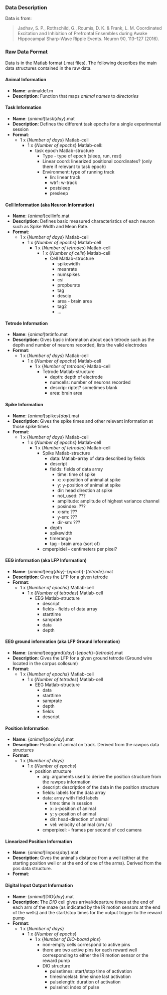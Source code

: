 ### Data Description

Data is from:
> Jadhav, S. P., Rothschild, G., Roumis, D. K. & Frank, L. M. Coordinated Excitation and Inhibition of Prefrontal Ensembles during Awake Hippocampal Sharp-Wave Ripple Events. Neuron 90, 113–127 (2016).

### Raw Data Format
Data is in the Matlab format (.mat files). The following describes the main data structures contained in the raw data.

#### Animal Information ####
- **Name**: animaldef.m
- **Description**: Function that maps *animal names* to *directories*

#### Task Information
- **Name**: {*animal*}task{*day*}.mat
- **Description**: Defines the different task epochs for a single experimental session
- **Format**:
    - 1 x {*Number of days*} Matlab-cell
        - 1 x {*Number of epochs*} Matlab-cell:
            - task epoch Matlab-structure
                - Type - type of epoch (sleep, run, rest)
                - Linear coord: linearized positional coordinates? (only there if relevant to task epoch)
                - Environment: type of running track
                    -  lin: linear track
                    -  wtr1: w-track
                    -  postsleep
                    -  presleep

#### Cell Information (aka Neuron Information) ####
- **Name**: {*animal*}cellinfo.mat
- **Description**: Defines basic measured characteristics of each neuron such as Spike Width and Mean Rate.
- **Format**:
    - 1 x {*Number of days*} Matlab-cell
        - 1 x {*Number of epochs*} Matlab-cell
            - 1 x {*Number of tetrodes*} Matlab-cell
                - 1 x {*Number of cells*} Matlab-cell
                    - Cell Matlab-structure
                        - spikewidth
                        - meanrate
                        - numspikes
                        - csi
                        - propbursts
                        - tag
                        - descip
                        - area - brain area
                        - tag2
                        - ...

#### Tetrode Information ####
- **Name**: {*animal*}tetinfo.mat
- **Description**: Gives basic information about each tetrode such as the depth and number of neurons recorded, lists the valid electrodes
- **Format**:
    - 1 x {*Number of days*} Matlab-cell
        - 1 x {*Number of epochs*} Matlab-cell
            - 1 x {*Number of tetrodes*} Matlab-cell
                - Tetrode Matlab-structure
                    - depth: depth of electrode
                    - numcells: number of neurons recorded
                    - descrip: riptet? sometimes blank
                    - area: brain area

#### Spike Information ####
- **Name**: {*animal*}spikes{*day*}.mat
- **Description**: Gives the spike times and other relevant information at those spike times
- **Format**:
    - 1 x {*Number of days*} Matlab-cell
        - 1 x {*Number of epochs*} Matlab-cell
            - 1 x {*Number of tetrodes*} Matlab-cell
                - Spike Matlab-structure
                    - data: Matlab-array of data described by fields
                    - descript
                    - fields: fields of data array
                        - time: time of spike
                        - x: x-position of animal at spike
                        - y: y-position of animal at spike
                        - dir: head direction at spike
                        - not_used: ???
                        - amplitude: amplitude of highest variance channel
                        - posindex: ???
                        - x-sm: ???
                        - y-sm: ???
                        - dir-sm: ???
                    - depth
                    - spikewidth
                    - timerange
                    - tag - brain area (sort of)
                - cmperpixiel - centimeters per pixel?

#### EEG information (aka LFP Information) ####
- **Name**: {*animal*}eeg{*day*}-{*epoch*}-{*tetrode*}.mat
- **Description**: Gives the LFP for a given tetrode
- **Format**:
    - 1 x {*Number of epochs*} Matlab-cell
        - 1 x {*Number of tetrodes*} Matlab-cell
            - EEG Matlab-structure
                - descript
                - fields - fields of data array
                - starttime
                - samprate
                - data
                - depth

#### EEG ground information (aka LFP Ground Information) ####
- **Name**: {*animal*}eeggrnd{*day*}-{*epoch*}-{*tetrode*}.mat
- **Description**: Gives the LFP for a given ground tetrode (Ground wire located in the corpus collosum)
- **Format**:
    - 1 x {*Number of epochs*} Matlab-cell
        - 1 x {*Number of tetrodes*} Matlab-cell
            - EEG Matlab-structure
                - data
                - starttime
                - samprate
                - depth
                - fields
                - descript

#### Position Information ####
- **Name**: {*animal*}pos{*day*}.mat
- **Description**: Position of animal on track. Derived from the rawpos data structures
- **Format**:
    - 1 x {*Number of days*}
        - 1 x {*Number of epochs*}
            - position structure
                - arg: arguments used to derive the position structure from the rawpos information
                - descript: description of the data in the position structure
                - fields: labels for the data array
                - data: array with field labels
                    - time: time in session
                    - x: x-position of animal
                    - y: y-position of animal
                    - dir: head-direction of animal
                    - vel: velocity of animal (cm / s)
                - cmperpixel: - frames per second of ccd camera

#### Linearized Position Information ####
- **Name**: {*animal*}linpos{*day*}.mat
- **Description**: Gives the animal's distance from a well (either at the starting position well or at the end of one of the arms). Derived from the pos data structure.
- **Format**:

#### Digital Input Output Information ####
- **Name**: {*animal*}DIO{*day*}.mat
- **Description**: The *DIO* cell gives arrival/departure times at the end of each arm of the maze (as indicated by the IR motion sensors at the end of the wells) and the start/stop times for the output trigger to the reward pump
- **Format**:
    - 1 x {*Number of days*}
        - 1 x {*Number of epochs*}
            - 1 x {*Number of DIO-board pins*}
                - non-empty cells correspond to active pins
                - there are two active pins for each reward well corresponding to either the IR motion sensor or the reward pump
                - DIO structure
                    - pulsetimes: start/stop time of activation
                    - timesincelast: time since last activation
                    - pulselength: duration of activation
                    - pulseind: index of pulse
